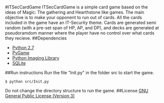 #ITSecCardGame
ITSecCardGame is a simple card game based on the ideas of Magic: The gathering and Hearthstone like games. The main objective is to make your opponent to run out of cards. All the cards included in the game have an IT-Security theme. Cards are generated semi random (with a pre-set span of HP, AP, and DP), and decks are generated at pseudoramdom manner where the player have no control over what cards they recieve.
##Dependencies
* [Python 2.7](https://www.python.org/download/releases/2.7/)
* [PyGame](https://www.pygame.org/)
* [Python Imaging Library](http://www.pythonware.com/products/pil/)
* [SQLite](https://www.sqlite.org/)

##Run instructions
Run the file "Init.py" in the folder src to start the game.

    $ python src/Init.py

Do not change the directory structure to run the game.
##License
[GNU General Public License (Version 3)](https://github.com/gingerswede/ITSecCardGame/blob/master/license.txt)